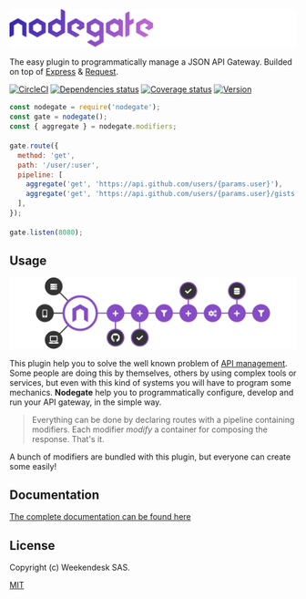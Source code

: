 ![nodegate](assets/images/logo-readme.png)

The easy plugin to programmatically manage a JSON API Gateway. Builded on top of
[Express](url-express) & [Request](url-request).

[![CircleCI][circleci-badge]][circleci-url]
[![Dependencies status][david-badge]][david-url]
[![Coverage status][coveralls-badge]][coveralls-url]
[![Version][version-badge]][version-url]

```js
const nodegate = require('nodegate');
const gate = nodegate();
const { aggregate } = nodegate.modifiers;

gate.route({
  method: 'get',
  path: '/user/:user',
  pipeline: [
    aggregate('get', 'https://api.github.com/users/{params.user}'),
    aggregate('get', 'https://api.github.com/users/{params.user}/gists'),
  ],
});

gate.listen(8080);
```

## Usage

![Nodegate usage](assets/images/schema-readme.png)

This plugin help you to solve the well known problem of [API management][url-wiki-api-management].
Some people are doing this by themselves, others by using complex tools or services, but even with
this kind of systems you will have to program some mechanics. **Nodegate** help you to
programmatically configure, develop and run your API gateway, in the simple way.

> Everything can be done by declaring routes with a pipeline containing modifiers. Each modifier
> _modify_ a container for composing the response. That's it.

A bunch of modifiers are bundled with this plugin, but everyone can create some easily!

## Documentation

[The complete documentation can be found here](assets/documentation/README.md)

## License

Copyright (c) Weekendesk SAS.

[MIT](LICENSE)

[circleci-badge]: https://circleci.com/gh/weekendesk/nodegate.svg?style=shield
[circleci-url]: https://circleci.com/gh/weekendesk/nodegate
[david-badge]: https://david-dm.org/weekendesk/nodegate/status.svg
[david-url]: https://david-dm.org/weekendesk/nodegate
[coveralls-badge]: https://coveralls.io/repos/github/weekendesk/nodegate/badge.svg?branch=master
[coveralls-url]: https://coveralls.io/github/weekendesk/nodegate?branch=master
[version-badge]: https://badge.fury.io/js/nodegate.svg
[version-url]: https://badge.fury.io/js/nodegate
[url-express]: https://expressjs.com/
[url-request]: https://github.com/request/request
[url-wiki-api-management]: https://en.wikipedia.org/wiki/API_management
